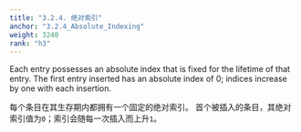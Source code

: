 ```yaml
---
title: "3.2.4. 绝对索引"
anchor: "3.2.4_Absolute_Indexing"
weight: 3240
rank: "h3"
---
```


Each entry possesses an absolute index that is fixed for the lifetime of that entry. The first entry inserted has an absolute index of 0; indices increase by one with each insertion.

每个条目在其生存期内都拥有一个固定的绝对索引。
首个被插入的条目，其绝对索引值为`0`；索引会随每一次插入而上升`1`。
